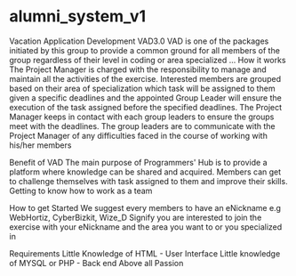 # alumni_system_v1
Vacation Application Development VAD3.0
 VAD is one of the packages initiated by this group to provide a common ground for all members of the group regardless of their level in coding or area specialized ... 
How it works
The Project Manager is charged with the responsibility to manage and maintain all the activities of the exercise. Interested members are grouped based on their area of specialization which task will be assigned to them given a specific deadlines and the appointed Group Leader will ensure the execution of the task assigned before the specified deadlines. The Project Manager keeps in contact with each group leaders to ensure the groups meet with the deadlines. The group leaders are to communicate with the Project Manager of any difficulties faced in the course of working with his/her members

Benefit of VAD
The main purpose of Programmers' Hub is to provide a platform where knowledge can be shared and acquired. 
Members can get to challenge themselves with task assigned to them and improve their skills. 
Getting to know how to work as a team

How to get Started
We suggest every members to have an eNickname e.g WebHortiz, CyberBizkit, Wize_D
Signify you are interested to join the exercise with your eNickname and the area you want to or you specialized in

Requirements
Little Knowledge of HTML - User Interface
Little knowledge of MYSQL or PHP - Back end
Above all Passion
